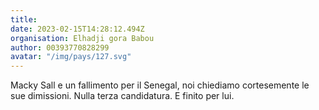 ```yaml
---
title: 
date: 2023-02-15T14:28:12.494Z
organisation: Elhadji gora Babou
author: 00393770828299
avatar: "/img/pays/127.svg"
---
```


Macky Sall e un fallimento per il Senegal, noi chiediamo cortesemente le sue dimissioni. Nulla terza candidatura. E finito per lui. 